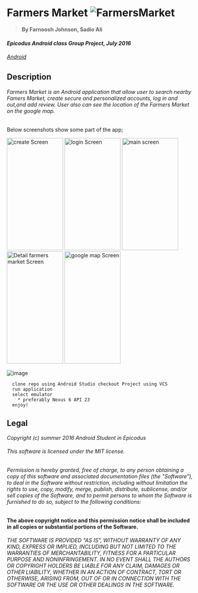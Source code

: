# Farmers Market ![FarmersMarket](http://ncapples.com/wp-content/uploads/2015/03/BLUE-RIDGE-FARM-DIRECT-MARKET-ICON.png)


> **By Farnoosh Johnson, Sadio Ali**

#### _Epicodus Android class Group Project, July 2016_

###### _[Android](https://www.learnhowtoprogram.com/android)_


## __Description__


###### Farmers Market is an Android application that allow user to search nearby Famers Market, create secure and personalized accounts, log in and out,and add review. User also can see the location of the Farmers Market on the google map.
Below screenshots show some part of the app;

<img id="screen-1" src="https://s26.postimg.org/zc2q4wxix/Screen_Shot_2016_07_28_at_3_28_22_PM.png" width="150" height="300" title="create Screen" />
<img id="screen-1" src="https://s26.postimg.org/gxs70xl89/Screen_Shot_2016_07_28_at_3_28_33_PM.png" width="150" height="300" title="login Screen" />
<img id="screen-1" src="https://s26.postimg.org/bnn89n0zd/Screen_Shot_2016_07_28_at_3_28_51_PM.png" width="150" height="300" title="main screen" />
<img id="screen-1" src="https://s26.postimg.org/60qvc5ygp/Screen_Shot_2016_07_28_at_3_29_38_PM.png" width="150" height="300" title="Detail farmers market Screen" />
<img id="screen-1" src="https://s26.postimg.org/ekeunnw6x/Screen_Shot_2016_07_28_at_3_30_13_PM.png" width="150" height="300" title="google map Screen" />


![image](http://www.advanceddigitalsecurity.co.uk/files/4313/1654/9222/process.png)  
```
  clone repo using Android Studio checkout Project using VCS
  run application
  select emulator
    * preferably Nexus 6 API 23
  enjoy!
  ```


Legal
------

_*Copyright (c) summer 2016 Android Student in Epicodus*_

###### This software is licensed under the MIT license.

###### Permission is hereby granted, free of charge, to any person obtaining a copy of this software and associated documentation files (the "Software"), to deal in the Software without restriction, including without limitation the rights to use, copy, modify, merge, publish, distribute, sublicense, and/or sell copies of the Software, and to permit persons to whom the Software is furnished to do so, subject to the following conditions:

__The above copyright notice and this permission notice shall be included in all copies or substantial portions of the Software.__

###### THE SOFTWARE IS PROVIDED "AS IS", WITHOUT WARRANTY OF ANY KIND, EXPRESS OR IMPLIED, INCLUDING BUT NOT LIMITED TO THE WARRANTIES OF MERCHANTABILITY, FITNESS FOR A PARTICULAR PURPOSE AND NONINFRINGEMENT. IN NO EVENT SHALL THE AUTHORS OR COPYRIGHT HOLDERS BE LIABLE FOR ANY CLAIM, DAMAGES OR OTHER LIABILITY, WHETHER IN AN ACTION OF CONTRACT, TORT OR OTHERWISE, ARISING FROM, OUT OF OR IN CONNECTION WITH THE SOFTWARE OR THE USE OR OTHER DEALINGS IN THE SOFTWARE.
